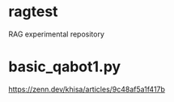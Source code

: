 # ragtest
RAG experimental repository

# basic_qabot1.py
https://zenn.dev/khisa/articles/9c48af5a1f417b
